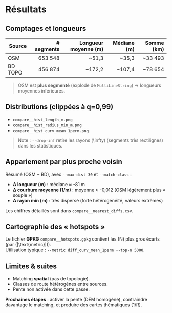 # Résultats

## Comptages et longueurs
| Source | # segments | Longueur moyenne (m) | Médiane (m) | Somme (km) |
|---|---:|---:|---:|---:|
| OSM | 653 548 | ~51,3 | ~35,3 | ~33 493 |
| BD TOPO | 456 874 | ~172,2 | ~107,4 | ~78 654 |

> OSM est **plus segmenté** (explode de `MultiLineString`) → longueurs moyennes inférieures.

## Distributions (clippées à q=0,99)
- `compare__hist_length_m.png`
- `compare__hist_radius_min_m.png`
- `compare__hist_curv_mean_1perm.png`

> Note : `--drop-inf` retire les rayons \(\infty\) (segments très rectilignes) dans les statistiques.

## Appariement par plus proche voisin
Résumé (OSM − BD), avec `--max-dist 30` et `--match-class` :
- **Δ longueur (m)** : médiane ≈ -81 m
- **Δ courbure moyenne (1/m)** : moyenne ≈ -0,012 (OSM légèrement plus « souple »)
- **Δ rayon min (m)** : très dispersé (forte hétérogénéité, valeurs extrêmes)

Les chiffres détaillés sont dans `compare__nearest_diffs.csv`.

## Cartographie des « hotspots »
Le fichier **GPKG** `compare__hotspots.gpkg` contient les \(N\) plus gros écarts (par \(|\text{metric}|\)).  
Utilisation typique : `--metric diff_curv_mean_1perm --top-n 5000`.

## Limites & suites
- Matching **spatial** (pas de topologie).  
- Classes de route hétérogènes entre sources.  
- Pente non activée dans cette passe.  

**Prochaines étapes** : activer la pente (DEM homogène), contraindre davantage le matching, et produire des cartes thématiques (1/R).
